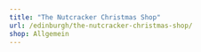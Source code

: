 ```yaml
---
title: "The Nutcracker Christmas Shop"
url: /edinburgh/the-nutcracker-christmas-shop/
shop: Allgemein
---
```


